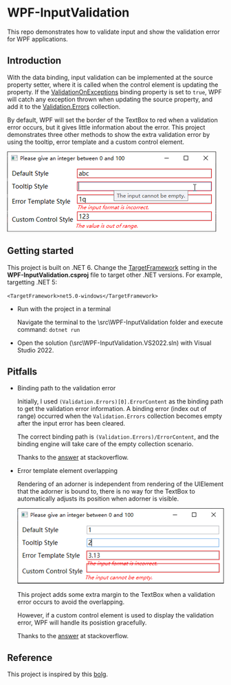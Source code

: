 # WPF-InputValidation
This repo demonstrates how to validate input and show the validation error for WPF applications.
## Introduction
With the data binding, input validation can be implemented at the source property setter, where it is called when the control element is updating the property. If the [ValidationOnExceptions](https://docs.microsoft.com/en-us/dotnet/api/system.windows.data.binding.validatesonexceptions?view=windowsdesktop-6.0) binding property is set to `true`, WPF will catch any exception thrown when updating the source property, and add it to the [Validation.Errors](https://docs.microsoft.com/en-us/dotnet/api/system.windows.controls.validation.errors?view=windowsdesktop-6.0) collection.

By default, WPF will set the border of the TextBox to red when a validation error occurs, but it gives little information about the error. This project demonstrates three other methods to show the extra validation error by using the tooltip, error template and a custom control element.

![Validation error styles](./doc/images/WPF-InputValidation-0.png)

## Getting started
This project is built on .NET 6. Change the [TargetFramework](https://docs.microsoft.com/en-us/dotnet/standard/frameworks) setting in the **WPF-InputValidation.csproj** file to target other .NET versions. For example, targetting .NET 5:

`<TargetFramework>net5.0-windows</TargetFramework>`

- Run with the project in a terminal
  
  Navigate the terminal to the \src\WPF-InputValidation folder and execute command: `dotnet run`

- Open the solution (\src\WPF-InputValidation.VS2022.sln) with Visual Studio 2022.
## Pitfalls
- Binding path to the validation error

    Initially, I used `(Validation.Errors)[0].ErrorContent` as the binding path to get the validation error information. A binding error (index out of range) occurred when the `Validation.Errors` collection becomes empty after the input error has been cleared.

    The correct binding path is `(Validation.Errors)/ErrorContent`, and the binding engine will take care of the empty collection scenario.

    Thanks to the [answer](https://stackoverflow.com/questions/2260616/why-does-wpf-style-to-show-validation-errors-in-tooltip-work-for-a-textbox-but-f) at stackoverflow.

- Error template element overlapping
  
  Rendering of an adorner is independent from rendering of the UIElement that the adorner is bound to, there is no way for the TextBox to automatically adjusts its position when adorner is visible.

  ![Error template pverlapping](./doc/images/WPF-InputValidation-1.png)

    This project adds some extra margin to the TextBox when a validation error occurs to avoid the overlapping.

    However, if a custom control element is used to display the validation error, WPF will handle its posistion gracefully.

  Thanks to the [answer](https://stackoverflow.com/questions/41279151/custom-validation-error-message-overlapped-with-other-control) at stackoverflow.
## Reference
This project is inspired by this [bolg](https://kmatyaszek.github.io/wpf%20validation/2019/03/04/wpf-validation-display-errors-to-the-user.html).